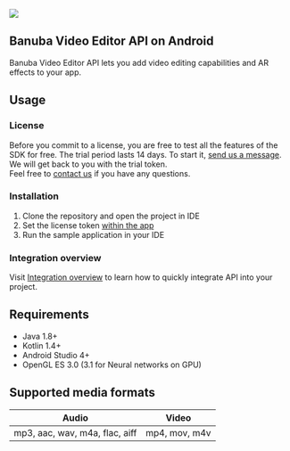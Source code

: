 [![](https://www.banuba.com/hubfs/Banuba_November2018/Images/Banuba%20SDK.png)](https://www.banuba.com/video-editor-sdk)

## Banuba Video Editor API on Android  
Banuba Video Editor API lets you add video editing capabilities and AR effects to your app.  

## Usage
### License
Before you commit to a license, you are free to test all the features of the SDK for free. The trial period lasts 14 days. To start it, [send us a message](https://www.banuba.com/video-editor-sdk#form).
We will get back to you with the trial token.  
Feel free to [contact us](https://www.banuba.com/faq/kb-tickets/new) if you have any questions.

### Installation

1. Clone the repository and open the project in IDE
2. Set the license token [within the app](app/src/main/java/com/banuba/example/videoeditor/SampleApp.kt#L14)
3. Run the sample application in your IDE

### Integration overview
Visit [Integration overview](mddocs/overview.md) to learn how to quickly integrate API into your project.

## Requirements
- Java 1.8+
- Kotlin 1.4+
- Android Studio 4+
- OpenGL ES 3.0 (3.1 for Neural networks on GPU)

## Supported media formats
| Audio      | Video      |
| ---------- | ---------  | 
|mp3, aac, wav, m4a, flac, aiff |mp4, mov, m4v|